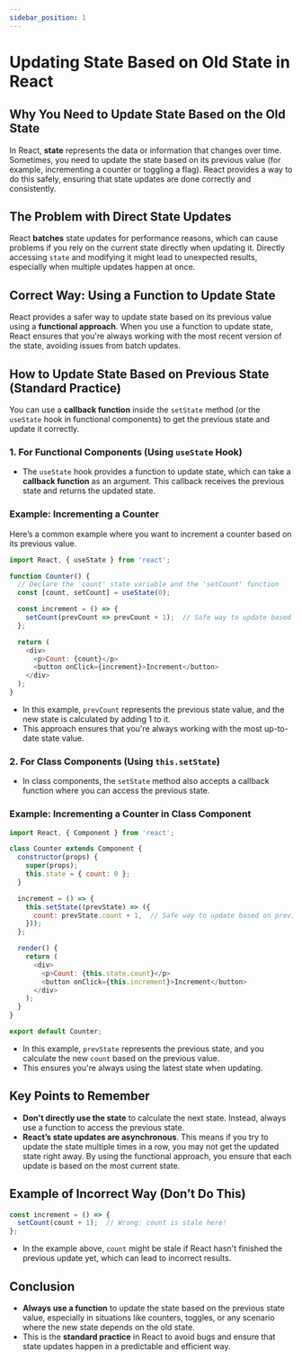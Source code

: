 ```yaml
---
sidebar_position: 1
---
```


# Updating State Based on Old State in React

## Why You Need to Update State Based on the Old State
In React, **state** represents the data or information that changes over time. Sometimes, you need to update the state based on its previous value (for example, incrementing a counter or toggling a flag). React provides a way to do this safely, ensuring that state updates are done correctly and consistently.

## The Problem with Direct State Updates
React **batches** state updates for performance reasons, which can cause problems if you rely on the current state directly when updating it. Directly accessing `state` and modifying it might lead to unexpected results, especially when multiple updates happen at once.

## **Correct Way: Using a Function to Update State**

React provides a safer way to update state based on its previous value using a **functional approach**. When you use a function to update state, React ensures that you're always working with the most recent version of the state, avoiding issues from batch updates.

## How to Update State Based on Previous State (Standard Practice)

You can use a **callback function** inside the `setState` method (or the `useState` hook in functional components) to get the previous state and update it correctly.

### 1. **For Functional Components (Using `useState` Hook)**

- The `useState` hook provides a function to update state, which can take a **callback function** as an argument. This callback receives the previous state and returns the updated state.

### Example: Incrementing a Counter
Here’s a common example where you want to increment a counter based on its previous value.

```js
import React, { useState } from 'react';

function Counter() {
  // Declare the 'count' state variable and the 'setCount' function
  const [count, setCount] = useState(0);

  const increment = () => {
    setCount(prevCount => prevCount + 1);  // Safe way to update based on previous state
  };

  return (
    <div>
      <p>Count: {count}</p>
      <button onClick={increment}>Increment</button>
    </div>
  );
}
```

- In this example, `prevCount` represents the previous state value, and the new state is calculated by adding 1 to it.
- This approach ensures that you're always working with the most up-to-date state value.

### 2. **For Class Components (Using `this.setState`)**

- In class components, the `setState` method also accepts a callback function where you can access the previous state.

### Example: Incrementing a Counter in Class Component
```js
import React, { Component } from 'react';

class Counter extends Component {
  constructor(props) {
    super(props);
    this.state = { count: 0 };
  }

  increment = () => {
    this.setState((prevState) => ({
      count: prevState.count + 1,  // Safe way to update based on previous state
    }));
  };

  render() {
    return (
      <div>
        <p>Count: {this.state.count}</p>
        <button onClick={this.increment}>Increment</button>
      </div>
    );
  }
}

export default Counter;
```

- In this example, `prevState` represents the previous state, and you calculate the new `count` based on the previous value.
- This ensures you're always using the latest state when updating.

## Key Points to Remember
- **Don't directly use the state** to calculate the next state. Instead, always use a function to access the previous state.
- **React’s state updates are asynchronous**. This means if you try to update the state multiple times in a row, you may not get the updated state right away. By using the functional approach, you ensure that each update is based on the most current state.
  
## Example of Incorrect Way (Don’t Do This)
```js
const increment = () => {
  setCount(count + 1);  // Wrong: count is stale here!
};
```
- In the example above, `count` might be stale if React hasn't finished the previous update yet, which can lead to incorrect results.

## Conclusion
- **Always use a function** to update the state based on the previous state value, especially in situations like counters, toggles, or any scenario where the new state depends on the old state.
- This is the **standard practice** in React to avoid bugs and ensure that state updates happen in a predictable and efficient way.
